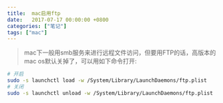 ```yaml
---
title:  mac启用ftp
date:   2017-07-17 00:00:00 +0800
categories: ["笔记"]
tags: ["mac"]
---
```



> mac下一般用smb服务来进行远程文件访问，但要用FTP的话，高版本的mac os默认关掉了，可以用如下命令打开:


```bash
# 开启
sudo -s launchctl load -w /System/Library/LaunchDaemons/ftp.plist
# 关闭
sudo -s launchctl unload -w /System/Library/LaunchDaemons/ftp.plist
```
